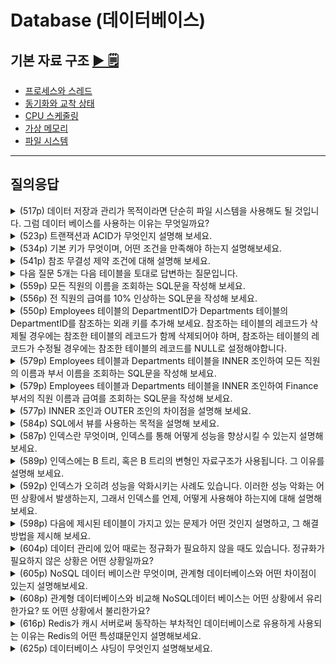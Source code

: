 # Database (데이터베이스)

## 기본 자료 구조 [▶︎ 🗒](basic.md)

- [프로세스와 스레드](./basic.md#프로세스와-스레드)
- [동기화와 교착 상태](./basic.md#동기화와-교착-상태)
- [CPU 스케줄링](./basic.md#CPU-스케줄링)
- [가상 메모리](./basic.md#가상-메모리)
- [파일 시스템](./basic.md#파일-시스템)

---

## 질의응답

<details>
<summary>(517p) 데이터 저장과 관리가 목적이라면 단순히 파일 시스템을 사용해도 될 것입니다. 그럼 데이터 베이스를 사용하는 이유는 무엇일까요?</summary>

- 파일 시스템은 데이터베이스에 비해 데이터의 높은 일관성 및 무결성을 제공하기 어렵기 때문입니다. 파일 시스템에서는 여러 사용자나 프로그램이 동시에 데이터를 사용하는 경우, 레이스 컨디션 등의 문제로 인해 데이터 일관성이 깨지기 쉽습니다.
- 그리고 데이터 중복 저장으로 인한 저장 공간의 낭비가 발생하거나 데이터를 변경할 때, 연관된 모든 데이터를 수동으로 변경해야 하는 번거로움도 있습니다.
- 또한 정교한 검색이나 백업 및 복구 기능도 데이터베이스에 비하면 미흡합니다.
- 따라서 대량의 데이터를 관리하며 여러 사용자에게 제공해야 한다면 파일 시스템보다 데이터베이스를 사용하는 것이 더 효율적입니다.

</details>

<details>
<summary>(523p) 트랜잭션과 ACID가 무엇인지 설명해 보세요.</summary>
- 트랜잭션은 커밋이 발생하는 논리적 단위이며, ACID는 안전한 트랜잭션이 지켜야 할 4가지 특성인 원자성, 일관성, 격리성, 지속성을 의미합니다.
- 원자성은 트랜잭션의 모든 작업이 성공하거나 실패함을 보장하는 성질을 말하며,
- 일관성은 트랜잭션 전후에 데이터베이스의 일관된 상태를 유지하는 성질,
- 격리성은 동시에 수행되는 트랜잭션 간의 간섭이 불가능하도록 보장하는 성질,
- 지속성은 완료된 트랜잭션의 결과가 영구적으로 반영되는 성질을 말합니다.
</details>

<details>
<summary>(534p) 기본 키가 무엇이며, 어떤 조건을 만족해야 하는지 설명해보세요.</summary>
- 기본 키는 데이터베이스 테이블에서 각 행을 고유하게 식별하기 위해 선정된 키를 말합니다.
- 기본 키는 유일성을 갖추어 중복되지 않아야 하고,
- 반드시 값이 존재해야 하므로 NULL값을 가질 수 없습니다.
- 또한 행의 식별하기 위한 최소한의 정보로 구성되어야 합니다.
</details>

<details>
<summary>(541p) 참조 무결성 제약 조건에 대해 설명해 보세요.</summary>
- 참조 무결성 제약 조건이란 외래 키를 통해 테이블 간의 참조 관계에서 데이터의 일관성을 유지하기 위한 조건을 말합니다. 외래 키는 참조하는 테이블의 기본 키 와 같은 값을 갖거나 NULL 값을 가져야 합니다.
</details>

<details>
<summary>다음 질문 5개는 다음 테이블을 토대로 답변하는 질문입니다.</summary>
- 다음은 어떤 기업의 사업부서 및 직원에 대한 정보를 나타내는 테이블입니다.
    
    ![image.png](img/table.PNG)
    
- Employees 테이블
    - 직원의 ID(EmployeeId)
    - 이름(FirstName)
    - 성(LastName)
    - 사업부서 ID(DepartmentId)
    - 연봉(Salary)이 저장되어 있고,
- Departments 테이블
    - 사업부서의 ID(DepartmentId)
    - 부서명(DepartmentName)
- 두 테이블을 기반으로 관련 질문에 답변해보세요.
</details>

<details>
<summary>(559p) 모든 직원의 이름을 조회하는 SQL문을 작성해 보세요.</summary>
```SQL
SELECT FirstName, LastName
	FROM Employess;
```
</details>

<details>
<summary>(556p) 전 직원의 급여를 10% 인상하는 SQL문을 작성해 보세요.</summary>
```SQL
UPDATE Employess
	SET Salary = Salary * 1.10;
```
</details>

<details>
<summary>(550p) Employees 테이블의 DepartmentID가 Departments 테이블의 DepartmentID를 참조하는 외래 키를 추가해 보세요. 참조하는 테이블의 레코드가 삭제될 경우에는 참조한 테이블의 레코드가 함께 삭제되어야 하며, 참조하는 테이블의 레코드가 수정될 경우에는 참조한 테이블의 레코드를 NULL로 설정해야합니다.</summary>
```SQL
ALTER TABLE Employees
	ADD FOREIGN KEY (DepartmentID)
	REFERENCES Departments(DepartmentID)
	ON DELETE CASCADE
	ON UPDATE SET NULL;
```
</details>


<details>
<summary>(579p) Employees 테이블과 Departments 테이블을 INNER 조인하여 모든 직원의 이름과 부서 이름을 조회하는 SQL문을 작성해 보세요.</summary>
```SQL
SELECT Employees.FirstName, Employees.LastName, Departments.DepartmentName 
	FROM Employees
	INNER JOIN Departments ON Employees.DepartmentID = Departments.DepartmentID;
```
</details>


<details>
<summary>(579p) Employees 테이블과 Departments 테이블을 INNER 조인하여 Finance 부서의 직원 이름과 급여를 조회하는 SQL문을 작성해 보세요.</summary>
```SQL
SELECT Employees.FirstName, Employees.LastName, Departments.Salary 
	FROM Employees
	INNER JOIN Departments ON Employees.DepartmentID = Departments.DepartmentID;
	WHERE Departments.DepartmentName = 'Finance';
```
</details>

<details>
<summary>(577p) INNER 조인과 OUTER 조인의 차이점을 설명해 보세요.</summary>
- INNER 조인은 조인 조건을 만족하는 행들만 결과에 포함되며, 공통된 데이터가 있는 경우에만 데이터를 추출합니다.
- OUTER 조인은 공통된 값이 없는 행도 포함하여 반환합니다. 가령 OUTER 조인의 일종인 LEFT OUTER 조인은 왼쪽 테이블의 모든 행과 오른쪽 테이블의 일치하는 값을 반환하고, 일치하지 않는 경우 NULL을 반환합니다.
- 또 다른 OUTER 조인인 RIGHT OUTER 조인은 오른쪽 테이블의 모든 행과 왼쪽 테이블의 일치하는 값을 반환하고, 일치하지 않는 경우 NULL을 반환합니다.
- FULL OUTER 조인은 양쪽 테이블의 모든 행을 반환하고, 어느 한 쪽에서 일치하는 값이 없는 경우 NULL을 반환합니다.
</details>

<details>
<summary>(584p) SQL에서 뷰를 사용하는 목적을 설명해 보세요.</summary>
- 뷰는 SQL 쿼리의 단순화 및 재사용성을 위해 사용합니다. 복잡한 쿼리를 자주 실행해야 하는 경우, 뷰를 생성하여 동일한 결과를 간단하게 얻을 수 있습니다. 뷰는 여러 테이블을 조인하거나 복잡한 조건을 포함한 쿼리를 하나의 뷰로 만들어 반복적인 쿼리 작성을 줄이고자 할 때, 또 특정 사용자에게 테이블의 특정 데이터만을 보여주고자 할 때도 사용할 수 있습니다.
</details>

<details>
<summary>(587p) 인덱스란 무엇이며, 인덱스를 통해 어떻게 성능을 향상시킬 수 있는지 설명해보세요.</summary>
- 인덱스는 특정 테이블 열에 대한 자료구조로, 검색 속드를 향상시키기 위해 사용합니다. 책의 찾아보기와 유사한 개념으로, 인덱스를 통해 원하는 데이터를 빠르게 조회할 수 있습니다.
- 인덱스를 생성하면 해당 테이블의 열 값들이 정렬된 형태로 저장되므로 테이블 전체를 탐색하지 않고도 빠르게 데이터를 찾을 수 있어 검색 성능이 향상됩니다.
</details>

<details>
<summary>(589p) 인덱스에는 B 트리, 혹은 B 트리의 변형인 자료구조가 사용됩니다. 그 이유를 설명해 보세요.</summary>
- B 트리 혹은 B+ 트리와 같은 B트리의 변형은 대용량 데이터에 대한 빠른 탐색에 특화된 자료구조이기 때문입니다. B트리는 균형잡힌 트리 구조로써 데이터가 정렬된 상태로 저장되고, 각각의 노드가 여러 개의 자식을 가질 수 있어 탐색을 위한 연산 횟수가 일반적인 트리에 비해 적습니다. 이렇게 원하는 레코드를 빠르게 탐색할 수 있기 때문에 인덱스에서 주로 사용됩니다.
</details>

<details>
<summary>(592p) 인덱스가 오히려 성능을 악화시키는 사례도 있습니다. 이러한 성능 악화는 어떤 상황에서 발생하는지, 그래서 인덱스를 언제, 어떻게 사용해야 하는지에 대해 설명해 보세요.</summary>

- 인덱스를 사용하면 SELECT 연산의 성능은 향상시킬 수 있지만, INSERT나 UPDATE, DELETE 연산에서는 성능을 저하시킬 수 있습니다. 새로운 데이터를 삽입하거나 기존 데이터를 수정/삭제하는 경우에는 인덱스도 함께 생신해야 하기 때문입니다.
- 따라서 인덱스는 데이터가 많고 조회가 빈번한 테이블에 사용하며, 중복 데이터가 많지 않은 열이나 JOIN, WHERE, ORDER BY 에서 자주 참조되는 열에 생성하는 것이 
효율적입니다.

</details>

<details>
<summary>(598p) 다음에 제시된 테이블이 가지고 있는 문제가 어떤 것인지 설명하고, 그 해결 방법을 제시해 보세요.</summary>
![image.png](img/598p.PNG)
- 동일한 과목과 교수 정보가 여러 행에 걸쳐 중복 저장되어 있는 것으로 미루어 보아, 이 테이블은 정규화되어 있지 않습니다. 이 문제를 해결하기 위해서는 과목에 대한 정보와 학생에 대한 정보를 분리하여 정규화해야 합니다.
- 제시된 테이블을 과목 테이블과 학생 테이블로 분리할 수 있는데요. 예를들어 과목 테이블에는 과목 코드와 과목 이름, 교수 이름을 저장하고, 학생 테이블에는 학생 ID와 과목 코드를 저장하면 됩니다.
</details>

<details>
<summary>(604p) 데이터 관리에 있어 때로는 정규화가 필요하지 않을 때도 있습니다. 정규화가 필요하지 않은 상황은 어떤 상황일까요?</summary>
- 정규화가 항상 최선은 아닙니다. 정규화는 데이터 일관성과 무결성을 높이지만, 테이블을 많이 쪼개다 보면 빈번해진 조인 연산으로 인해 검색의 성능이 저하될 수 있기 때문입니다.
- 따라서 검색의 성능이 중요한 경우에는 데이터 중복과 연산의 번거로움을 감수하더라도 하나의 테이블로 관리하는 역정규화를 고려할 수 있습니다.
- 예를 들어 NoSQL 데이터베이스에서는 성능최적화를 위해 기본적으로 데이터를 정규화하지 않습니다.
</details>

<details>
<summary>(605p) NoSQL 데이터 베이스란 무엇이며, 관계형 데이터베이스와 어떤 차이점이 있는지 설명해보세요.</summary>

- 관계형 데이터베이스는 테이블 기반의 구조로서 스키마가 고정되어 있는 반면, 비관계형 데이터베이스인 NoSQL 데이터베이스는 데이터의 저장 및 관리를 위해 고정된 스키마가 없고, 수평 확장이 용이한 구조를 가지고 있습니다.
- NoSQL 데이터베이스는 키-값, 도큐먼트, 칼럼패밀리, 그래프 등의 다양한 형태로 저장할 수 있습니다.
  
</details>

<details>
<summary>(608p) 관계형 데이터베이스와 비교해 NoSQL데이터 베이스는 어떤 상황에서 유리한가요? 또 어떤 상황에서 불리한가요?</summary>

- NoSQL데이터베이스는 대규모의 비정형 데이터를 처리할 때 높은 확장성과 빠른 읽기/쓰기 성능이 필요할 때 유리합니다.
- 그러나 엄격한 트랜잭션 관리나 데이터 일관성 보장, 관계형 데이터베이스 모델링이 필요한 애플리케이션에서는 관계형 데이터베이스가 더 적합하므로 NoSQL 데이터베이스는 불리할 수 있습니다.
  
</details>

<details>
<summary>(616p) Redis가 캐시 서버로써 동작하는 부차적인 데이터베이스로 유용하게 사용되는 이유는 Redis의 어떤 특성떄문인지 설명해보세요.</summary>

- 우선 Redis는 인 메모리 데이터베이스이기 때문에 디스크 접근시간을 단축할 수 있습니다.
- 또한 Redis는 여러 자료구조를 지원하는 키-값 데이터베이스로써, RDBMS보다 정형화되있지 않은 데이터에 대한 빠른 입출력이 가능합니다.
- 따라서 RDBMS 등을 주요 데이터베이스로 삼고, Redis를 캐시 역할을 수행하는 부차적인 데이터베이스로 삼으면 주요 데이터베이스의 입출력 성능을 상당 부분 보강할 수 있습니다.
  
</details>

<details>
<summary>(625p) 데이터베이스 샤딩이 무엇인지 설명해보세요.</summary>

- 데이터베이스 샤딩은 샤드라는 단위로 여러 데이터베이스 서버에 걸쳐 테이블을 분할하여 저장하는 기술을 의미합니다. 여러 서버에 분산되어 저장되는 특성 덕분에 데이터베잇에 대한 부하 분산 효과를 얻을 수 있습니다.

</details>
